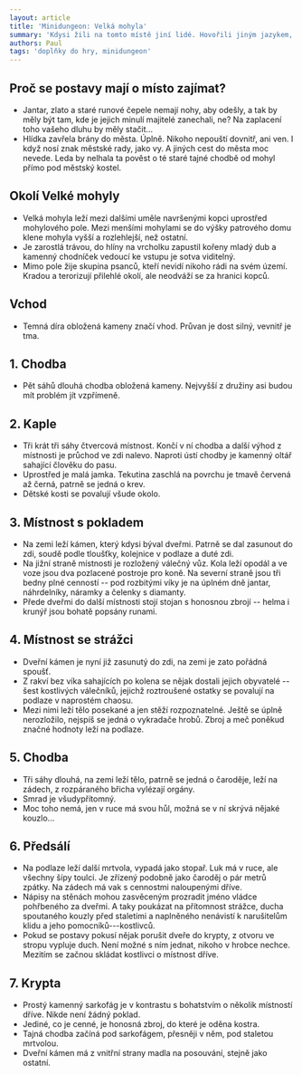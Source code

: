 ```yaml
---
layout: article
title: 'Minidungeon: Velká mohyla'
summary: 'Kdysi žili na tomto místě jiní lidé. Hovořili jiným jazykem, než lidé dnešní, uctívali jiné bohy, jinak se oblékali a slavili jiné svátky. Národy jsou v pohybu a tak i oni se ztratili v temnotě dějin. Nikdo by si na ně nepamatoval a byli by známi jen z pověstí o hrdinech z řad předků místních jako nepřátelé lidu pronikajícího na toto území, kdyby po sobě nezanechali mohyly v kopcích na sever odtud. Nikdo rozumný se k nim nepřibližuje za dne, natož v noci. Povídá se, že tam straší duchové padlých bohatýrů a dávní bohové nad starověkými světišti stále drží ochrannou ruku.'
authors: Paul
tags: 'doplňky do hry, minidungeon'
---
```


##  Proč se postavy mají o místo zajímat?

-   Jantar, zlato a staré runové čepele nemají nohy, aby odešly, a tak
    by měly být tam, kde je jejich minulí majitelé zanechali, ne? Na
    zaplacení toho vašeho dluhu by měly stačit...
-   Hlídka zavřela brány do města. Úplně. Nikoho nepouští dovnitř, ani
    ven. I když nosí znak městské rady, jako vy. A jiných cest do města
    moc nevede. Leda by nelhala ta pověst o té staré tajné chodbě od
    mohyl přímo pod městský kostel.

## Okolí Velké mohyly

-   Velká mohyla leží mezi dalšími uměle navršenými kopci uprostřed
    mohylového pole. Mezi menšími mohylami se do výšky patrového domu
    klene mohyla vyšší a rozlehlejší, než ostatní.
-   Je zarostlá trávou, do hlíny na vrcholku zapustil kořeny mladý dub a
    kamenný chodníček vedoucí ke vstupu je sotva viditelný.
-   Mimo pole žije skupina psanců, kteří nevidí nikoho rádi na svém
    území. Kradou a terorizují přilehlé okolí, ale neodváží se za
    hranici kopců.

## Vchod

-   Temná díra obložená kameny značí vhod. Průvan je dost silný, vevnitř
    je tma.

## 1\. Chodba

-   Pět sáhů dlouhá chodba obložená kameny. Nejvyšší z družiny asi budou
    mít problém jít vzpřímeně.

## 2\. Kaple

-   Tři krát tři sáhy čtvercová místnost. Končí v ní chodba a další
    výhod z místnosti je průchod ve zdi nalevo. Naproti ústí chodby je
    kamenný oltář sahající člověku do pasu.
-   Uprostřed je malá jamka. Tekutina zaschlá na povrchu je tmavě
    červená až černá, patrně se jedná o krev.
-   Dětské kosti se povalují všude okolo.

## 3\. Místnost s pokladem

-   Na zemi leží kámen, který kdysi býval dveřmi. Patrně se dal zasunout
    do zdi, soudě podle tloušťky, kolejnice v podlaze a duté zdi.
-   Na jižní straně místnosti je rozložený válečný vůz. Kola leží opodál
    a ve voze jsou dva pozlacené postroje pro koně. Na severní straně
    jsou tři bedny plné cenností -- pod rozbitými víky je na úplném dně
    jantar, náhrdelníky, náramky a čelenky s diamanty.
-   Přede dveřmi do další místnosti stojí stojan s honosnou zbrojí --
    helma i krunýř jsou bohatě popsány runami.

## 4\. Místnost se strážci

-   Dveřní kámen je nyní již zasunutý do zdi, na zemi je zato pořádná
    spoušť.
-   Z rakví bez víka sahajících po kolena se nějak dostali jejich
    obyvatelé -- šest kostlivých válečníků, jejichž roztroušené ostatky
    se povalují na podlaze v naprostém chaosu.
-   Mezi nimi leží tělo posekané a jen stěží rozpoznatelné. Ještě se
    úplně nerozložilo, nejspíš se jedná o vykradače hrobů. Zbroj a meč
    poněkud značné hodnoty leží na podlaze.

## 5\. Chodba

-   Tři sáhy dlouhá, na zemi leží tělo, patrně se jedná o čaroděje, leží
    na zádech, z rozpáraného břicha vylézají orgány.
-   Smrad je všudypřítomný.
-   Moc toho nemá, jen v ruce má svou hůl, možná se v ní skrývá nějaké
    kouzlo...

## 6\. Předsálí

-   Na podlaze leží další mrtvola, vypadá jako stopař. Luk má v ruce,
    ale všechny šípy toulci. Je zřízený podobně jako čaroděj o pár metrů
    zpátky. Na zádech má vak s cennostmi naloupenými dříve.
-   Nápisy na stěnách mohou zasvěceným prozradit jméno vládce pohřbeného
    za dveřmi. A taky poukázat na přítomnost strážce, ducha spoutaného
    kouzly před staletími a naplněného nenávistí k narušitelům klidu a
    jeho pomocníků---kostlivců.
-   Pokud se postavy pokusí nějak porušit dveře do krypty, z otvoru ve
    stropu vypluje duch. Není možné s ním jednat, nikoho v hrobce
    nechce. Mezitím se začnou skládat kostlivci o místnost dříve.

## 7\. Krypta

-   Prostý kamenný sarkofág je v kontrastu s bohatstvím o několik
    místností dříve. Nikde není žádný poklad.
-   Jediné, co je cenné, je honosná zbroj, do které je oděna kostra.
-   Tajná chodba začíná pod sarkofágem, přesněji v něm, pod staletou
    mrtvolou.
-   Dveřní kámen má z vnitřní strany madla na posouvání, stejně jako
    ostatní.
